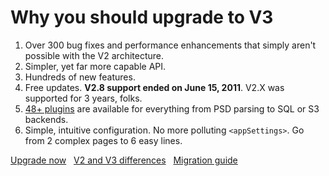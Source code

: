 
# Why you should upgrade to V3

1. Over 300 bug fixes and performance enhancements that simply aren't possible with the V2 architecture.
2. Simpler, yet far more capable API.
3. Hundreds of new features.
4. Free updates. **V2.8 support ended on June 15, 2011**. V2.X was supported for 3 years, folks.
5. [48+ plugins](/plugins) are available for everything from PSD parsing to SQL or S3 backends.
6. Simple, intuitive configuration. No more polluting `<appSettings>`. Go from 2 complex pages to 6 easy lines.


<a class="btn-primary" href="/docs/2to3/upgrade">Upgrade now</a> &nbsp; 
<a class="btn" href="/docs/2to3/diff">V2 and V3 differences</a>  &nbsp; 
<a class="btn" href="/docs/2to3/guide">Migration guide</a>  &nbsp; 